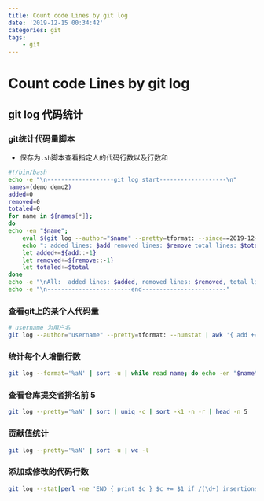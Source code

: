 ```yaml
---
title: Count code Lines by git log
date: '2019-12-15 00:34:42'
categories: git 
tags:
    - git 
---
```


# Count code Lines by git log

## git log 代码统计

### git统计代码量脚本

* 保存为`.sh`脚本查看指定人的代码行数以及行数和

```bash
#!/bin/bash
echo -e "\n-------------------git log start-------------------\n"
names=(demo demo2)
added=0
removed=0
totaled=0
for name in ${names[*]};
do
echo -en "$name";
    eval $(git log --author="$name" --pretty=tformat: --since==2019-12-8 --until=2019-12-14 --numstat | awk '{ add += $1; subs += $2; loc += $1 - $2 } END { printf("add=%s, remove=%s, total=%s", add, subs, loc)}' -);
    echo ": added lines: $add removed lines: $remove total lines: $total"
    let added+=${add::-1}
    let removed+=${remove::-1}
    let totaled+=$total
done
echo -e "\nAll:  added lines: $added, removed lines: $removed, total lines: $totaled"
echo -e "\n------------------------end------------------------"
```

### 查看git上的某个人代码量

```bash
# username 为用户名
git log --author="username" --pretty=tformat: --numstat | awk '{ add += $1; subs += $2; loc += $1 - $2 } END { printf "added lines: %s, removed lines: %s, total lines: %s\n", add, subs, loc }' -
```

### 统计每个人增删行数

```bash
git log --format='%aN' | sort -u | while read name; do echo -en "$name\t"; git log --author="$name" --pretty=tformat: --numstat | awk '{ add += $1; subs += $2; loc += $1 - $2 } END { printf "added lines: %s, removed lines: %s, total lines: %s\n", add, subs, loc }' -; done
```

### 查看仓库提交者排名前 5

```bash
git log --pretty='%aN' | sort | uniq -c | sort -k1 -n -r | head -n 5
```

### 贡献值统计

```bash
git log --pretty='%aN' | sort -u | wc -l
```

### 添加或修改的代码行数

```bash
git log --stat|perl -ne 'END { print $c } $c += $1 if /(\d+) insertions/'
```
